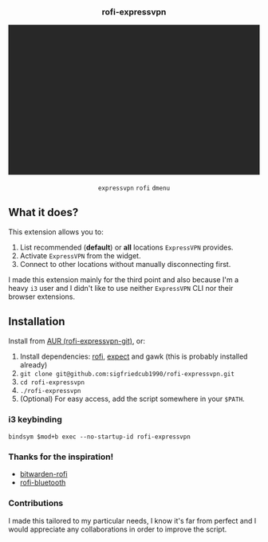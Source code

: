 <div align="center">
<h3>rofi-expressvpn</h3>
<img src="https://github.com/sigfriedcub1990/rofi-expressvpn/raw/master/.meta/rofi-expressvpn.gif">

`expressvpn` `rofi` `dmenu`

</div>

## What it does?

This extension allows you to:

1. List recommended (**default**) or **all** locations `ExpressVPN` provides.
1. Activate `ExpressVPN` from the widget.
1. Connect to other locations without manually disconnecting first.

I made this extension mainly for the third point and also because I'm a heavy `i3` user and I didn't like to use neither `ExpressVPN` CLI nor their browser extensions.

## Installation

Install from [AUR (rofi-expressvpn-git)](https://aur.archlinux.org/packages/rofi-expressvpn-git/), or:

1. Install dependencies: [rofi](https://github.com/davatorium/rofi), [expect](https://manned.org/expect) and gawk (this is probably installed already)
1. `git clone git@github.com:sigfriedcub1990/rofi-expressvpn.git`
1. `cd rofi-expressvpn`
1. `./rofi-expressvpn`
1. (Optional) For easy access, add the script somewhere in your `$PATH`.

### i3 keybinding

```
bindsym $mod+b exec --no-startup-id rofi-expressvpn
```

### Thanks for the inspiration!

- [bitwarden-rofi](https://github.com/mattydebie/bitwarden-rofi)
- [rofi-bluetooth](https://github.com/nickclyde/rofi-bluetooth/blob/master/README.md)

### Contributions

I made this tailored to my particular needs, I know it's far from perfect and I would appreciate any collaborations in order to improve the script.
